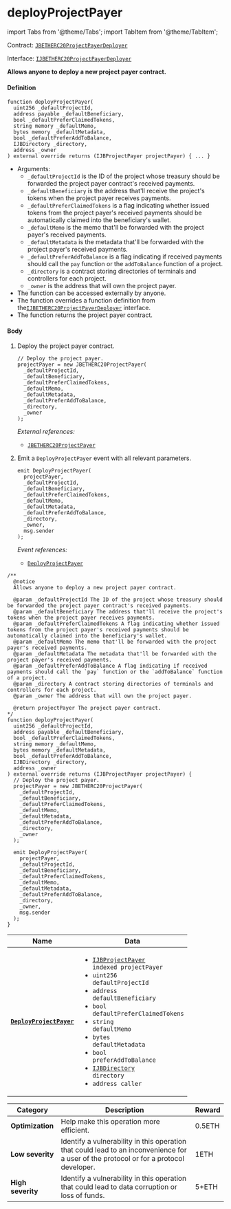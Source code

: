 # deployProjectPayer

import Tabs from '@theme/Tabs';
import TabItem from '@theme/TabItem';

Contract: [`JBETHERC20ProjectPayerDeployer`](/dev/api/contracts/or-utilities/jbetherc20projectpayerdeployer/README.md)

Interface: [`IJBETHERC20ProjectPayerDeployer`](/dev/api/interfaces/ijbetherc20projectpayerdeployer.md)

<Tabs>
<TabItem value="Step by step" label="Step by step">

**Allows anyone to deploy a new project payer contract.**

#### Definition

```
function deployProjectPayer(
  uint256 _defaultProjectId,
  address payable _defaultBeneficiary,
  bool _defaultPreferClaimedTokens,
  string memory _defaultMemo,
  bytes memory _defaultMetadata,
  bool _defaultPreferAddToBalance,
  IJBDirectory _directory,
  address _owner
) external override returns (IJBProjectPayer projectPayer) { ... }
```

- Arguments:
  - `_defaultProjectId` is the ID of the project whose treasury should be forwarded the project payer contract's received payments.
  - `_defaultBeneficiary` is the address that'll receive the project's tokens when the project payer receives payments.
  - `_defaultPreferClaimedTokens` is a flag indicating whether issued tokens from the project payer's received payments should be automatically claimed into the beneficiary's wallet.
  - `_defaultMemo` is the memo that'll be forwarded with the project payer's received payments.
  - `_defaultMetadata` is the metadata that'll be forwarded with the project payer's received payments.
  - `_defaultPreferAddToBalance` is a flag indicating if received payments should call the `pay` function or the `addToBalance` function of a project.
  - `_directory` is a contract storing directories of terminals and controllers for each project.
  - `_owner` is the address that will own the project payer.
- The function can be accessed externally by anyone.
- The function overrides a function definition from the[`IJBETHERC20ProjectPayerDeployer`](/dev/api/interfaces/ijbetherc20projectpayerdeployer.md) interface.
- The function returns the project payer contract.

#### Body

1.  Deploy the project payer contract.

    ```
    // Deploy the project payer.
    projectPayer = new JBETHERC20ProjectPayer(
      _defaultProjectId,
      _defaultBeneficiary,
      _defaultPreferClaimedTokens,
      _defaultMemo,
      _defaultMetadata,
      _defaultPreferAddToBalance,
      _directory,
      _owner
    );
    ```

    _External references:_

    - [`JBETHERC20ProjectPayer`](/dev/api/contracts/or-utilities/jbetherc20projectpayer)

2.  Emit a `DeployProjectPayer` event with all relevant parameters.

    ```
    emit DeployProjectPayer(
      projectPayer,
      _defaultProjectId,
      _defaultBeneficiary,
      _defaultPreferClaimedTokens,
      _defaultMemo,
      _defaultMetadata,
      _defaultPreferAddToBalance,
      _directory,
      _owner,
      msg.sender
    );
    ```

    _Event references:_

    - [`DeployProjectPayer`](/dev/api/contracts/or-utilities/jbetherc20projectpayerdeployer/events/deployprojectpayer.md)

</TabItem>

<TabItem value="Code" label="Code">

```
/**
  @notice
  Allows anyone to deploy a new project payer contract.

  @param _defaultProjectId The ID of the project whose treasury should be forwarded the project payer contract's received payments.
  @param _defaultBeneficiary The address that'll receive the project's tokens when the project payer receives payments.
  @param _defaultPreferClaimedTokens A flag indicating whether issued tokens from the project payer's received payments should be automatically claimed into the beneficiary's wallet.
  @param _defaultMemo The memo that'll be forwarded with the project payer's received payments.
  @param _defaultMetadata The metadata that'll be forwarded with the project payer's received payments.
  @param _defaultPreferAddToBalance A flag indicating if received payments should call the `pay` function or the `addToBalance` function of a project.
  @param _directory A contract storing directories of terminals and controllers for each project.
  @param _owner The address that will own the project payer.

  @return projectPayer The project payer contract.
*/
function deployProjectPayer(
  uint256 _defaultProjectId,
  address payable _defaultBeneficiary,
  bool _defaultPreferClaimedTokens,
  string memory _defaultMemo,
  bytes memory _defaultMetadata,
  bool _defaultPreferAddToBalance,
  IJBDirectory _directory,
  address _owner
) external override returns (IJBProjectPayer projectPayer) {
  // Deploy the project payer.
  projectPayer = new JBETHERC20ProjectPayer(
    _defaultProjectId,
    _defaultBeneficiary,
    _defaultPreferClaimedTokens,
    _defaultMemo,
    _defaultMetadata,
    _defaultPreferAddToBalance,
    _directory,
    _owner
  );

  emit DeployProjectPayer(
    projectPayer,
    _defaultProjectId,
    _defaultBeneficiary,
    _defaultPreferClaimedTokens,
    _defaultMemo,
    _defaultMetadata,
    _defaultPreferAddToBalance,
    _directory,
    _owner,
    msg.sender
  );
}
```

</TabItem>

<TabItem value="Events" label="Events">

| Name                                                                                                                    | Data                                                                                                                                                                                                                                                                                                                                                                                                                                                                                                                    |
| ----------------------------------------------------------------------------------------------------------------------- | ----------------------------------------------------------------------------------------------------------------------------------------------------------------------------------------------------------------------------------------------------------------------------------------------------------------------------------------------------------------------------------------------------------------------------------------------------------------------------------------------------------------------- |
| [**`DeployProjectPayer`**](/dev/api/contracts/or-utilities/jbetherc20projectpayerdeployer/events/deployprojectpayer.md) | <ul><li><code>[IJBProjectPayer](/dev/api/interfaces/ijbprojectpayer.md) indexed projectPayer</code></li><li><code>uint256 defaultProjectId</code></li><li><code>address defaultBeneficiary</code></li><li><code>bool defaultPreferClaimedTokens</code></li><li><code>string defaultMemo</code></li><li><code>bytes defaultMetadata</code></li><li><code>bool preferAddToBalance</code></li><li><code>[IJBDirectory](/dev/api/interfaces/ijbdirectory.md) directory</code></li><li><code>address caller</code></li></ul> |

</TabItem>

<TabItem value="Bug bounty" label="Bug bounty">

| Category          | Description                                                                                                                            | Reward |
| ----------------- | -------------------------------------------------------------------------------------------------------------------------------------- | ------ |
| **Optimization**  | Help make this operation more efficient.                                                                                               | 0.5ETH |
| **Low severity**  | Identify a vulnerability in this operation that could lead to an inconvenience for a user of the protocol or for a protocol developer. | 1ETH   |
| **High severity** | Identify a vulnerability in this operation that could lead to data corruption or loss of funds.                                        | 5+ETH  |

</TabItem>
</Tabs>

